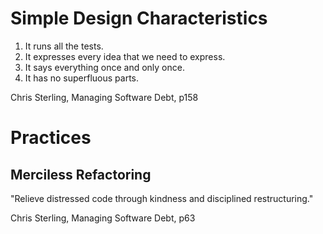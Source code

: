 # Simple Design Characteristics

1. It runs all the tests.
2. It expresses every idea that we need to express.
3. It says everything once and only once.
4. It has no superfluous parts.

Chris Sterling, Managing Software Debt, p158

# Practices

## Merciless Refactoring

"Relieve distressed code through kindness and disciplined restructuring."

Chris Sterling, Managing Software Debt, p63